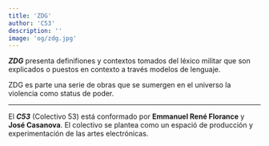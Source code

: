 ```yaml
---
title: 'ZDG'
author: 'C53'
description: ''
image: 'og/zdg.jpg'
---
```


**_ZDG_** presenta definifiones y contextos tomados del léxico militar que son explicados o puestos en contexto a través modelos de lenguaje.

ZDG es parte una serie de obras que se sumergen en el universo la violencia como status de poder.

---

El **_C53_** (Colectivo 53) está conformado por **Emmanuel René Florance** y **José Casanova**. El colectivo se plantea como un espació de producción y experimentación de las artes electrónicas.
